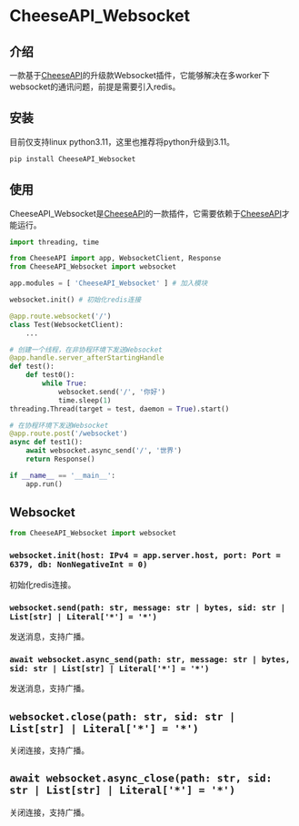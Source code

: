 # **CheeseAPI_Websocket**

## **介绍**

一款基于[CheeseAPI](https://github.com/CheeseUnknown/CheeseAPI)的升级款Websocket插件，它能够解决在多worker下websocket的通讯问题，前提是需要引入redis。

## **安装**

目前仅支持linux python3.11，这里也推荐将python升级到3.11。

```bash
pip install CheeseAPI_Websocket
```

## **使用**

CheeseAPI_Websocket是[CheeseAPI](https://github.com/CheeseUnknown/CheeseAPI)的一款插件，它需要依赖于[CheeseAPI](https://github.com/CheeseUnknown/CheeseAPI)才能运行。

```python
import threading, time

from CheeseAPI import app, WebsocketClient, Response
from CheeseAPI_Websocket import websocket

app.modules = [ 'CheeseAPI_Websocket' ] # 加入模块

websocket.init() # 初始化redis连接

@app.route.websocket('/')
class Test(WebsocketClient):
    ...

# 创建一个线程，在非协程环境下发送Websocket
@app.handle.server_afterStartingHandle
def test():
    def test0():
        while True:
            websocket.send('/', '你好')
            time.sleep(1)
threading.Thread(target = test, daemon = True).start()

# 在协程环境下发送Websocket
@app.route.post('/websocket')
async def test1():
    await websocket.async_send('/', '世界')
    return Response()

if __name__ == '__main__':
    app.run()
```

## **Websocket**

```python
from CheeseAPI_Websocket import websocket
```

### **`websocket.init(host: IPv4 = app.server.host, port: Port = 6379, db: NonNegativeInt = 0)`**

初始化redis连接。

### **`websocket.send(path: str, message: str | bytes, sid: str | List[str] | Literal['*'] = '*')`**

发送消息，支持广播。

### **`await websocket.async_send(path: str, message: str | bytes, sid: str | List[str] | Literal['*'] = '*')`**

发送消息，支持广播。

## **`websocket.close(path: str, sid: str | List[str] | Literal['*'] = '*')`**

关闭连接，支持广播。

## **`await websocket.async_close(path: str, sid: str | List[str] | Literal['*'] = '*')`**

关闭连接，支持广播。
